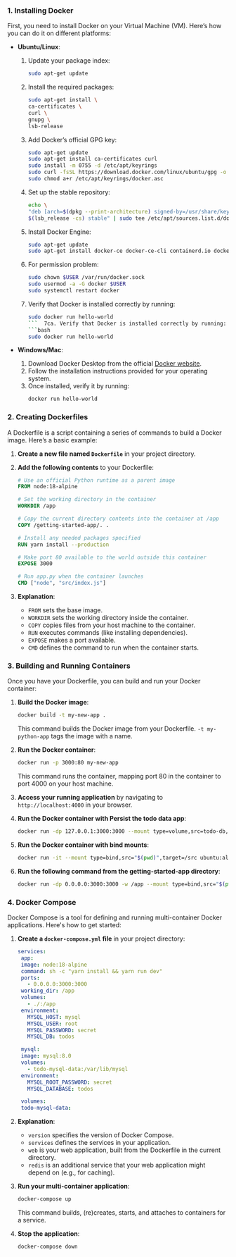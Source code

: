 ### 1. Installing Docker
First, you need to install Docker on your Virtual Machine (VM). Here’s how you can do it on different platforms:

- **Ubuntu/Linux**:
  1. Update your package index:
     ```bash
     sudo apt-get update
     ```
  2. Install the required packages:
     ```bash
     sudo apt-get install \
     ca-certificates \
     curl \
     gnupg \
     lsb-release
     ```
  3. Add Docker’s official GPG key:
     ```bash
     sudo apt-get update
     sudo apt-get install ca-certificates curl
     sudo install -m 0755 -d /etc/apt/keyrings
     sudo curl -fsSL https://download.docker.com/linux/ubuntu/gpg -o /etc/apt/keyrings/docker.asc
     sudo chmod a+r /etc/apt/keyrings/docker.asc
     ```
  4. Set up the stable repository:
     ```bash
     echo \
     "deb [arch=$(dpkg --print-architecture) signed-by=/usr/share/keyrings/docker-archive-keyring.gpg] https://download.docker.com/linux/ubuntu \
     $(lsb_release -cs) stable" | sudo tee /etc/apt/sources.list.d/docker.list > /dev/null
     ```
  5. Install Docker Engine:
     ```bash
     sudo apt-get update
     sudo apt-get install docker-ce docker-ce-cli containerd.io docker-buildx-plugin docker-compose-plugin
     ```
  6. For permission problem:
     ```bash
     sudo chown $USER /var/run/docker.sock
     sudo usermod -a -G docker $USER
     sudo systemctl restart docker
     ```
  7. Verify that Docker is installed correctly by running:
     ```bash
     sudo docker run hello-world
     ```  7ca. Verify that Docker is installed correctly by running:
     ```bash
     sudo docker run hello-world
     ```

- **Windows/Mac**:
  1. Download Docker Desktop from the official [Docker website](https://www.docker.com/products/docker-desktop).
  2. Follow the installation instructions provided for your operating system.
  3. Once installed, verify it by running:
     ```bash
     docker run hello-world
     ```

### 2. Creating Dockerfiles
A Dockerfile is a script containing a series of commands to build a Docker image. Here’s a basic example:

1. **Create a new file named `Dockerfile`** in your project directory.
2. **Add the following contents** to your Dockerfile:

   ```dockerfile
   # Use an official Python runtime as a parent image
   FROM node:18-alpine

   # Set the working directory in the container
   WORKDIR /app

   # Copy the current directory contents into the container at /app
   COPY /getting-started-app/. .

   # Install any needed packages specified
   RUN yarn install --production

   # Make port 80 available to the world outside this container
   EXPOSE 3000

   # Run app.py when the container launches
   CMD ["node", "src/index.js"]
   ```

3. **Explanation**:
   - `FROM` sets the base image.
   - `WORKDIR` sets the working directory inside the container.
   - `COPY` copies files from your host machine to the container.
   - `RUN` executes commands (like installing dependencies).
   - `EXPOSE` makes a port available.
   - `CMD` defines the command to run when the container starts.

### 3. Building and Running Containers
Once you have your Dockerfile, you can build and run your Docker container:

1. **Build the Docker image**:
   ```bash
   docker build -t my-new-app .
   ```
   This command builds the Docker image from your Dockerfile. `-t my-python-app` tags the image with a name.

2. **Run the Docker container**:
   ```bash
   docker run -p 3000:80 my-new-app
   ```
   This command runs the container, mapping port 80 in the container to port 4000 on your host machine.

3. **Access your running application** by navigating to `http://localhost:4000` in your browser.

4. **Run the Docker container with Persist the todo data app**:
   ```bash
   docker run -dp 127.0.0.1:3000:3000 --mount type=volume,src=todo-db,target=/etc/todos getting-started
   ```
5. **Run the Docker container with bind mounts**:
   ```bash
   docker run -it --mount type=bind,src="$(pwd)",target=/src ubuntu:alpine bash
   ```
6. **Run the following command from the getting-started-app directory**:
   ```bash
   docker run -dp 0.0.0.0:3000:3000 -w /app --mount type=bind,src="$(pwd)",target=/app  node:18-alpine sh -c "yarn install && yarn run dev"
   ```
### 4. Docker Compose
Docker Compose is a tool for defining and running multi-container Docker applications. Here's how to get started:

1. **Create a `docker-compose.yml` file** in your project directory:

   ```yaml
   services:
    app:
    image: node:18-alpine
    command: sh -c "yarn install && yarn run dev"
    ports:
      - 0.0.0.0:3000:3000
    working_dir: /app
    volumes:
      - ./:/app
    environment:
      MYSQL_HOST: mysql
      MYSQL_USER: root
      MYSQL_PASSWORD: secret
      MYSQL_DB: todos

    mysql:
    image: mysql:8.0
    volumes:
      - todo-mysql-data:/var/lib/mysql
    environment:
      MYSQL_ROOT_PASSWORD: secret
      MYSQL_DATABASE: todos

    volumes:
    todo-mysql-data:
   ```

2. **Explanation**:
   - `version` specifies the version of Docker Compose.
   - `services` defines the services in your application.
   - `web` is your web application, built from the Dockerfile in the current directory.
   - `redis` is an additional service that your web application might depend on (e.g., for caching).

3. **Run your multi-container application**:
   ```bash
   docker-compose up
   ```
   This command builds, (re)creates, starts, and attaches to containers for a service.

4. **Stop the application**:
   ```bash
   docker-compose down
   ```
